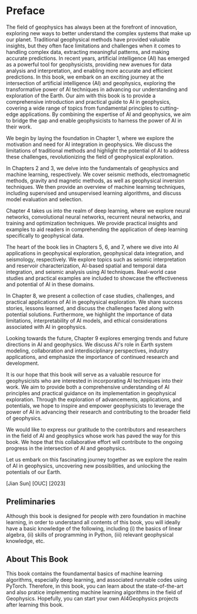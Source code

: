 # Preface

The field of geophysics has always been at the forefront of innovation, exploring new ways to better understand the complex systems that make up our planet. Traditional geophysical methods have provided valuable insights, but they often face limitations and challenges when it comes to handling complex data, extracting meaningful patterns, and making accurate predictions. In recent years, artificial intelligence (AI) has emerged as a powerful tool for geophysicists, providing new avenues for data analysis and interpretation, and enabling more accurate and efficient predictions. In this book, we embark on an exciting journey at the intersection of artificial intelligence (AI) and geophysics, exploring the transformative power of AI techniques in advancing our understanding and exploration of the Earth. Our aim with this book is to provide a comprehensive introduction and practical guide to AI in geophysics, covering a wide range of topics from fundamental principles to cutting-edge applications. By combining the expertise of AI and geophysics, we aim to bridge the gap and enable geophysicists to harness the power of AI in their work.

We begin by laying the foundation in Chapter 1, where we explore the motivation and need for AI integration in geophysics. We discuss the limitations of traditional methods and highlight the potential of AI to address these challenges, revolutionizing the field of geophysical exploration.

In Chapters 2 and 3, we delve into the fundamentals of geophysics and machine learning, respectively. We cover seismic methods, electromagnetic methods, gravity and magnetic methods, as well as geophysical inversion techniques. We then provide an overview of machine learning techniques, including supervised and unsupervised learning algorithms, and discuss model evaluation and selection.

Chapter 4 takes us into the realm of deep learning, where we explore neural networks, convolutional neural networks, recurrent neural networks, and training and optimization techniques. We provide practical insights and examples to aid readers in comprehending the application of deep learning specifically to geophysical data.

The heart of the book lies in Chapters 5, 6, and 7, where we dive into AI applications in geophysical exploration, geophysical data integration, and seismology, respectively. We explore topics such as seismic interpretation and reservoir characterization, AI-based spatial and temporal data integration, and seismic analysis using AI techniques. Real-world case studies and practical examples are included to showcase the effectiveness and potential of AI in these domains.

In Chapter 8, we present a collection of case studies, challenges, and practical applications of AI in geophysical exploration. We share success stories, lessons learned, and discuss the challenges faced along with potential solutions. Furthermore, we highlight the importance of data limitations, interpretability of AI models, and ethical considerations associated with AI in geophysics.

Looking towards the future, Chapter 9 explores emerging trends and future directions in AI and geophysics. We discuss AI's role in Earth system modeling, collaboration and interdisciplinary perspectives, industry applications, and emphasize the importance of continued research and development.

It is our hope that this book will serve as a valuable resource for geophysicists who are interested in incorporating AI techniques into their work. We aim to provide both a comprehensive understanding of AI principles and practical guidance on its implementation in geophysical exploration. Through the exploration of advancements, applications, and potentials, we hope to inspire and empower geophysicists to leverage the power of AI in advancing their research and contributing to the broader field of geophysics.

We would like to express our gratitude to the contributors and researchers in the field of AI and geophysics whose work has paved the way for this book. We hope that this collaborative effort will contribute to the ongoing progress in the intersection of AI and geophysics.

Let us embark on this fascinating journey together as we explore the realm of AI in geophysics, uncovering new possibilities, and unlocking the potentials of our Earth.

[Jian Sun]
[OUC]
[2023]

## Preliminaries

Although this book is designed for people with zero foundation in machine learning, in order to understand all contents of this book, you will ideally have a basic knowledge of the following, including (i) the basics of linear algebra, (ii) skills of programming in Python, (iii) relevant geophysical knowledge, etc.


## About This Book

This book contains the foundamental basics of machine learning algorithms, especially deep learning, and associated runnable codes using PyTorch. Therefore, in this book, you can learn about the state-of-the-art and also pratice implementing machine learning algorithms in the field of Geophysics. Hopefully, you can start your own AI4Geophysics projects after learning this book.

